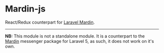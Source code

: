 # Mardin-js
React/Redux counterpart for [Laravel Mardin](http://github.com/reliqarts/mardin).

---

**NB:** This module is not a standalone module. It is a counterpart to the [Mardin](http://github.com/reliqarts/mardin) messenger package for Laravel 5, as such, it does not work on it's own.